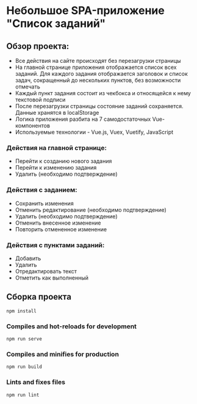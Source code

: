 # Небольшое SPA-приложение "Список заданий"

## Обзор проекта:
* Все действия на сайте происходят без перезагрузки страницы
* На главной странице приложения отображается список всех заданий. Для каждого задания отображается заголовок и список задач, сокращенный до нескольких пунктов, без возможности отмечать
* Каждый пункт задания состоит из чекбокса и относящейся к нему текстовой подписи 
* После перезагрузки страницы состояние заданий сохраняется. Данные хранятся в localStorage
* Логика приложения разбита на 7 самодостаточных Vue-компонентов
* Используемые технологии - Vue.js, Vuex, Vuetify, JavaScript

### Действия на главной странице: 
* Перейти к созданию нового задания
* Перейти к изменению задания
* Удалить (необходимо подтверждение)

### Действия с заданием:
* Сохранить изменения
* Отменить редактирование (необходимо подтверждение)
* Удалить (необходимо подтверждение)
* Отменить внесенное изменение
* Повторить отмененное изменение 

### Действия с пунктами заданий:
* Добавить
* Удалить
* Отредактировать текст
* Отметить как выполненный

## Сборка проекта
```
npm install
```

### Compiles and hot-reloads for development
```
npm run serve
```

### Compiles and minifies for production
```
npm run build
```

### Lints and fixes files
```
npm run lint
```
